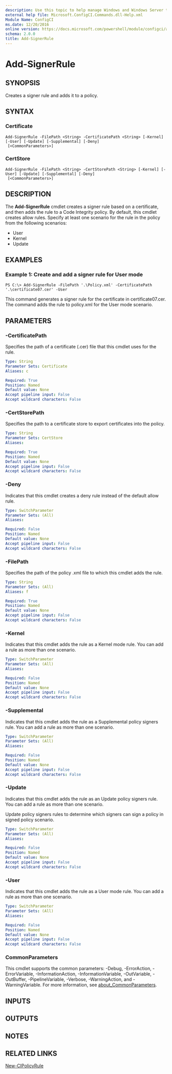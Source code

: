 ```yaml
---
description: Use this topic to help manage Windows and Windows Server technologies with Windows PowerShell.
external help file: Microsoft.ConfigCI.Commands.dll-Help.xml
Module Name: ConfigCI
ms.date: 12/20/2016
online version: https://docs.microsoft.com/powershell/module/configci/add-signerrule?view=windowsserver2022-ps&wt.mc_id=ps-gethelp
schema: 2.0.0
title: Add-SignerRule
---
```


# Add-SignerRule

## SYNOPSIS
Creates a signer rule and adds it to a policy.

## SYNTAX

### Certificate
```
Add-SignerRule -FilePath <String> -CertificatePath <String> [-Kernel] [-User] [-Update] [-Supplemental] [-Deny]
 [<CommonParameters>]
```

### CertStore
```
Add-SignerRule -FilePath <String> -CertStorePath <String> [-Kernel] [-User] [-Update] [-Supplemental] [-Deny]
 [<CommonParameters>]
```

## DESCRIPTION
The **Add-SignerRule** cmdlet creates a signer rule based on a certificate, and then adds the rule to a Code Integrity policy.
By default, this cmdlet creates allow rules.
Specify at least one scenario for the rule in the policy from the following scenarios: 

- User 
- Kernel 
- Update

## EXAMPLES

### Example 1: Create and add a signer rule for User mode
```
PS C:\> Add-SignerRule -FilePath '.\Policy.xml' -CertificatePath '.\certificate07.cer' -User
```

This command generates a signer rule for the certificate in certificate07.cer.
The command adds the rule to policy.xml for the User mode scenario.

## PARAMETERS

### -CertificatePath
Specifies the path of a certificate (.cer) file that this cmdlet uses for the rule.

```yaml
Type: String
Parameter Sets: Certificate
Aliases: c

Required: True
Position: Named
Default value: None
Accept pipeline input: False
Accept wildcard characters: False
```

### -CertStorePath
Specifies the path to a certificate store to export certificates into the policy.

```yaml
Type: String
Parameter Sets: CertStore
Aliases:

Required: True
Position: Named
Default value: None
Accept pipeline input: False
Accept wildcard characters: False
```

### -Deny
Indicates that this cmdlet creates a deny rule instead of the default allow rule.

```yaml
Type: SwitchParameter
Parameter Sets: (All)
Aliases: 

Required: False
Position: Named
Default value: None
Accept pipeline input: False
Accept wildcard characters: False
```

### -FilePath
Specifies the path of the policy .xml file to which this cmdlet adds the rule.

```yaml
Type: String
Parameter Sets: (All)
Aliases: f

Required: True
Position: Named
Default value: None
Accept pipeline input: False
Accept wildcard characters: False
```

### -Kernel
Indicates that this cmdlet adds the rule as a Kernel mode rule.
You can add a rule as more than one scenario.

```yaml
Type: SwitchParameter
Parameter Sets: (All)
Aliases: 

Required: False
Position: Named
Default value: None
Accept pipeline input: False
Accept wildcard characters: False
```

### -Supplemental
Indicates that this cmdlet adds the rule as a Supplemental policy signers rule.
You can add a rule as more than one scenario.

```yaml
Type: SwitchParameter
Parameter Sets: (All)
Aliases:

Required: False
Position: Named
Default value: None
Accept pipeline input: False
Accept wildcard characters: False
```

### -Update
Indicates that this cmdlet adds the rule as an Update policy signers rule.
You can add a rule as more than one scenario.

Update policy signers rules to determine which signers can sign a policy in signed policy scenario.

```yaml
Type: SwitchParameter
Parameter Sets: (All)
Aliases: 

Required: False
Position: Named
Default value: None
Accept pipeline input: False
Accept wildcard characters: False
```

### -User
Indicates that this cmdlet adds the rule as a User mode rule.
You can add a rule as more than one scenario.

```yaml
Type: SwitchParameter
Parameter Sets: (All)
Aliases: 

Required: False
Position: Named
Default value: None
Accept pipeline input: False
Accept wildcard characters: False
```

### CommonParameters
This cmdlet supports the common parameters: -Debug, -ErrorAction, -ErrorVariable, -InformationAction, -InformationVariable, -OutVariable, -OutBuffer, -PipelineVariable, -Verbose, -WarningAction, and -WarningVariable. For more information, see [about_CommonParameters](https://go.microsoft.com/fwlink/?LinkID=113216).

## INPUTS

## OUTPUTS

## NOTES

## RELATED LINKS

[New-CIPolicyRule](./New-CIPolicyRule.md)

